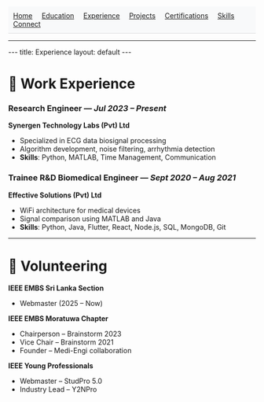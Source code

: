 
<nav style="background: #f8f9fa; padding: 10px; border-bottom: 1px solid #ddd;">
  <a href="index.md" style="margin-right: 15px;">Home</a>
  <a href="education.md" style="margin-right: 15px;">Education</a>
  <a href="experience.md" style="margin-right: 15px;">Experience</a>
  <a href="projects.md" style="margin-right: 15px;">Projects</a>
  <a href="certifications.md" style="margin-right: 15px;">Certifications</a>
  <a href="skills.md" style="margin-right: 15px;">Skills</a>
  <a href="connect.md">Connect</a>
</nav>
<hr/>
---
title: Experience
layout: default
---

# 💼 Work Experience

### Research Engineer — *Jul 2023 – Present*  
**Synergen Technology Labs (Pvt) Ltd**  
- Specialized in ECG data biosignal processing  
- Algorithm development, noise filtering, arrhythmia detection  
- **Skills**: Python, MATLAB, Time Management, Communication

### Trainee R&D Biomedical Engineer — *Sept 2020 – Aug 2021*  
**Effective Solutions (Pvt) Ltd**  
- WiFi architecture for medical devices  
- Signal comparison using MATLAB and Java  
- **Skills**: Python, Java, Flutter, React, Node.js, SQL, MongoDB, Git

---

# 🤝 Volunteering

**IEEE EMBS Sri Lanka Section**  
- Webmaster (2025 – Now)

**IEEE EMBS Moratuwa Chapter**  
- Chairperson – Brainstorm 2023  
- Vice Chair – Brainstorm 2021  
- Founder – Medi-Engi collaboration

**IEEE Young Professionals**  
- Webmaster – StudPro 5.0  
- Industry Lead – Y2NPro
